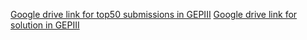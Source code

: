 [Google drive link for top50 submissions in GEPIII](https://drive.google.com/drive/folders/1rRn3PlgDUWDJoDPuayUyistfFJVnu22u?usp=sharing)
[Google drive link for solution in GEPIII](https://drive.google.com/file/d/1Y8DwSjKev7Sqp6xQ84PS9znSPj2Ev-pr/view?usp=sharing)
